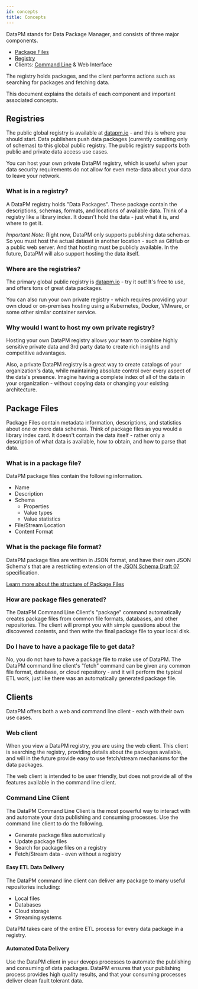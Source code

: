 ```yaml
---
id: concepts
title: Concepts
---
```


DataPM stands for Data Package Manager, and consists of three major components.

-   [Package Files](package-files.md)
-   [Registry](registry-api.md)
-   Clients: [Command Line](command-line-client.md) & Web Interface

The registry holds packages, and the client performs actions such as searching for packages and fetching data.

This document explains the details of each component and important associated concepts.

## Registries

The public global registry is available at [datapm.io](https://datapm.io) - and this is where you should start. Data publishers push data packages (currently consiting only of schemas) to this global public registry. The public registry supports both public and private data access use cases.

You can host your own private DataPM registry, which is useful when your data security requirements do not allow for even meta-data about your data to leave your network.

### What is in a registry?

A DataPM registry holds "Data Packages". These package contain the descriptions, schemas, formats, and locations of available data. Think of a registry like a library index. It doesn't hold the data - just what it is, and where to get it.

_Important Note:_ Right now, DataPM only supports publishing data schemas. So you must host the actual dataset in another location - such as GitHub or a public web server. And that hosting must be publicly available. In the future, DataPM will also support hosting the data itself.

### Where are the registries?

The primary global public registry is [datapm.io](https://datapm.io) - try it out! It's free to use, and offers tons of great data packages.

You can also run your own private registry - which requires providing your own cloud or on-premises hosting using a Kubernetes, Docker, VMware, or some other similar container service.

### Why would I want to host my own private registry?

Hosting your own DataPM registry allows your team to combine highly sensitive private data and 3rd party data to create rich insights and competitive advantages.

Also, a private DataPM registry is a great way to create catalogs of your organization's data, while maintaining absolute control over every aspect of the data's presence. Imagine having a complete index of all of the data in your organization - without copying data or changing your existing architecture.

## Package Files

Package Files contain metadata information, descriptions, and statistics about one or more data schemas. Think of package files as you would a library index card. It doesn't contain the data itself - rather only a description of what data is available, how to obtain, and how to parse that data.

### What is in a package file?

DataPM package files contain the following information.

-   Name
-   Description
-   Schema
    -   Properties
    -   Value types
    -   Value statistics
-   File/Stream Location
-   Content Format

### What is the package file format?

DataPM package files are written in JSON format, and have their own JSON Schema's that are a restricting extension of the [JSON Schema Draft 07]() specification.

[Learn more about the structure of Package Files](package-files.md)

### How are package files generated?

The DataPM Command Line Client's "package" command automatically creates package files from common file formats, databases, and other repositories. The client will prompt you with simple questions about the discovered contents, and then write the final package file to your local disk.

### Do I have to have a package file to get data?

No, you do not have to have a package file to make use of DataPM. The DataPM command line client's "fetch" command can be given any common file format, database, or cloud repository - and it will perform the typical ETL work, just like there was an automatically generated package file.

## Clients

DataPM offers both a web and command line client - each with their own use cases.

### Web client

When you view a DataPM registry, you are using the web client. This client is searching the registry, providing details about the packages available, and will in the future provide easy to use fetch/stream mechanisms for the data packages.

The web client is intended to be user friendly, but does not provide all of the features available in the command line client.

### Command Line Client

The DataPM Command Line Client is the most powerful way to interact with and automate your data publishing and consuming processes. Use the command line client to do the following.

-   Generate package files automatically
-   Update package files
-   Search for package files on a registry
-   Fetch/Stream data - even without a registry

#### Easy ETL Data Delivery

The DataPM command line client can deliver any package to many useful repositories including:

-   Local files
-   Databases
-   Cloud storage
-   Streaming systems

DataPM takes care of the entire ETL process for every data package in a registry.

#### Automated Data Delivery

Use the DataPM client in your devops processes to automate the publishing and consuming of data packages. DataPM ensures that your publishing process provides high quality results, and that your consuming processes deliver clean fault tolerant data.

